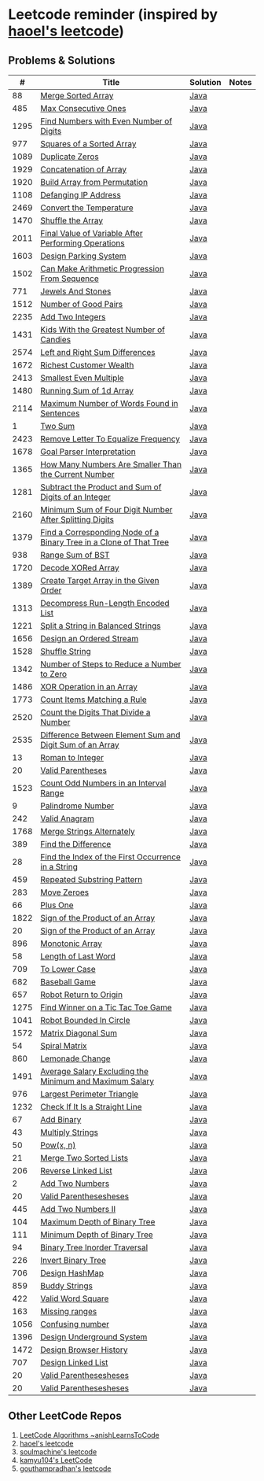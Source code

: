 # Leetcode reminder (inspired by [haoel's leetcode](https://github.com/haoel/leetcode))

## Problems & Solutions

| #    | Title                                                                                                                                                                  | Solution                                                                                                              | Notes |
|------|------------------------------------------------------------------------------------------------------------------------------------------------------------------------|-----------------------------------------------------------------------------------------------------------------------|-------|
| 88   | [Merge Sorted Array](https://leetcode.com/problems/merge-sorted-array)                                                                                                 | [Java](https://github.com/vlsidlyarevich/leetcode/java/88_Merge_Sorted_Array.java)                                    |
| 485  | [Max Consecutive Ones](https://leetcode.com/problems/max-consecutive-ones/)                                                                                            | [Java](https://github.com/vlsidlyarevich/leetcode/java/485_Max_Consecutive_Ones.java)                                 |
| 1295 | [Find Numbers with Even Number of Digits](https://leetcode.com/problems/find-numbers-with-even-number-of-digits/)                                                      | [Java](https://github.com/vlsidlyarevich/leetcode/java/1295_Find_Numbers_With_Even_Number_Of_Digits.java)             |
| 977  | [Squares of a Sorted Array](https://leetcode.com/problems/squares-of-a-sorted-array/)                                                                                  | [Java](https://github.com/vlsidlyarevich/leetcode/java/977_Squares_of_a_Sorted_Array.java)                            |
| 1089 | [Duplicate Zeros](https://leetcode.com/problems/duplicate-zeros/)                                                                                                      | [Java](https://github.com/vlsidlyarevich/leetcode/java/1089_Duplicate_Zeros.java)                                     |
| 1929 | [Concatenation of Array](https://leetcode.com/problems/concatenation-of-array/)                                                                                        | [Java](https://github.com/vlsidlyarevich/leetcode/java/1929_Concatenation_of_Array.java)                              |
| 1920 | [Build Array from Permutation](https://leetcode.com/problems/build-array-from-permutation/)                                                                            | [Java](https://github.com/vlsidlyarevich/leetcode/java/1920_Build_Array_From_Permutation.java)                        |
| 1108 | [Defanging IP Address](https://leetcode.com/problems/defanging-an-ip-address/)                                                                                         | [Java](https://github.com/vlsidlyarevich/leetcode/java/1108_Defanging_IP_Address.java)                                |
| 2469 | [Convert the Temperature](https://leetcode.com/problems/convert-the-temperature/)                                                                                      | [Java](https://github.com/vlsidlyarevich/leetcode/java/2469_Convert_The_Temperature.java)                             |
| 1470 | [Shuffle the Array](https://leetcode.com/problems/shuffle-the-array/)                                                                                                  | [Java](https://github.com/vlsidlyarevich/leetcode/java/1470_Shuffle_The_Array.java)                                   |
| 2011 | [Final Value of Variable After Performing Operations](https://leetcode.com/problems/final-value-of-variable-after-performing-operations/)                              | [Java](https://github.com/vlsidlyarevich/leetcode/java/2011_Final_Value_Of_Variable_After_Performing_Operations.java) |
| 1603 | [Design Parking System](https://leetcode.com/problems/design-parking-system/)                                                                                          | [Java](https://github.com/vlsidlyarevich/leetcode/java/1603_Design_Parking_System.java)                               |
| 1502 | [Can Make Arithmetic Progression From Sequence](https://leetcode.com/problems/can-make-arithmetic-progression-from-sequence/description/)                              | [Java](https://github.com/vlsidlyarevich/leetcode/java/1502_Can_Make_Arithmetic_Progression_From_Sequences.java)      |
| 771  | [Jewels And Stones](https://leetcode.com/problems/jewels-and-stones/)                                                                                                  | [Java](https://github.com/vlsidlyarevich/leetcode/java/771_Jewels_And_Stones.java.java)                               |
| 1512 | [Number of Good Pairs](https://leetcode.com/problems/number-of-good-pairs/)                                                                                            | [Java](https://github.com/vlsidlyarevich/leetcode/java/1512_Number_Of_Good_Pairs.java.java)                           |
| 2235 | [Add Two Integers](https://leetcode.com/problems/add-two-integers/)                                                                                                    | [Java](https://github.com/vlsidlyarevich/leetcode/java/2235_Add_Two_Integers.java)                                    |
| 1431 | [Kids With the Greatest Number of Candies](https://leetcode.com/problems/kids-with-the-greatest-number-of-candies/)                                                    | [Java](https://github.com/vlsidlyarevich/leetcode/java/1431_Kids_With_The_Greatest_Number_Of_Candies.java)            |
| 2574 | [Left and Right Sum Differences](https://leetcode.com/problems/left-and-right-sum-differences/)                                                                        | [Java](https://github.com/vlsidlyarevich/leetcode/java/2574_Left_And_Right_Sum_Differences.java)                      |
| 1672 | [Richest Customer Wealth](https://leetcode.com/problems/richest-customer-wealth/)                                                                                      | [Java](https://github.com/vlsidlyarevich/leetcode/java/.java)                                                         |
| 2413 | [Smallest Even Multiple](https://leetcode.com/problems/smallest-even-multiple/)                                                                                        | [Java](https://github.com/vlsidlyarevich/leetcode/java/.java)                                                         |
| 1480 | [Running Sum of 1d Array](https://leetcode.com/problems/running-sum-of-1d-array/)                                                                                      | [Java](https://github.com/vlsidlyarevich/leetcode/java/.java)                                                         |
| 2114 | [Maximum Number of Words Found in Sentences](https://leetcode.com/problems/maximum-number-of-words-found-in-sentences/)                                                | [Java](https://github.com/vlsidlyarevich/leetcode/java/.java)                                                         |
| 1    | [Two Sum](https://leetcode.com/problems/two-sum/)                                                                                                                      | [Java](https://github.com/vlsidlyarevich/leetcode/java/.java)                                                         |
| 2423 | [Remove Letter To Equalize Frequency](https://leetcode.com/problems/remove-letter-to-equalize-frequency/)                                                              | [Java](https://github.com/vlsidlyarevich/leetcode/java/.java)                                                         |
| 1678 | [Goal Parser Interpretation](https://leetcode.com/problems/goal-parser-interpretation/)                                                                                | [Java](https://github.com/vlsidlyarevich/leetcode/java/.java)                                                         |
| 1365 | [How Many Numbers Are Smaller Than the Current Number](https://leetcode.com/problems/how-many-numbers-are-smaller-than-the-current-number/description/)                | [Java](https://github.com/vlsidlyarevich/leetcode/java/.java)                                                         |
| 1281 | [Subtract the Product and Sum of Digits of an Integer](https://leetcode.com/problems/subtract-the-product-and-sum-of-digits-of-an-integer/)                            | [Java](https://github.com/vlsidlyarevich/leetcode/java/.java)                                                         |
| 2160 | [Minimum Sum of Four Digit Number After Splitting Digits](https://leetcode.com/problems/minimum-sum-of-four-digit-number-after-splitting-digits/)                      | [Java](https://github.com/vlsidlyarevich/leetcode/java/.java)                                                         |
| 1379 | [Find a Corresponding Node of a Binary Tree in a Clone of That Tree](https://leetcode.com/problems/find-a-corresponding-node-of-a-binary-tree-in-a-clone-of-that-tree/) | [Java](https://github.com/vlsidlyarevich/leetcode/java/.java)                                                         |
| 938  | [Range Sum of BST](https://leetcode.com/problems/range-sum-of-bst/)                                                                                                    | [Java](https://github.com/vlsidlyarevich/leetcode/java/.java)                                                         |
| 1720 | [Decode XORed Array](https://leetcode.com/problems/decode-xored-array/)                                                                                                | [Java](https://github.com/vlsidlyarevich/leetcode/java/.java)                                                         |
| 1389 | [Create Target Array in the Given Order](https://leetcode.com/problems/create-target-array-in-the-given-order/)                                                        | [Java](https://github.com/vlsidlyarevich/leetcode/java/.java)                                                         |
| 1313 | [Decompress Run-Length Encoded List](https://leetcode.com/problems/decompress-run-length-encoded-list/)                                                                | [Java](https://github.com/vlsidlyarevich/leetcode/java/.java)                                                         |
| 1221 | [Split a String in Balanced Strings](https://leetcode.com/problems/split-a-string-in-balanced-strings/)                                                                | [Java](https://github.com/vlsidlyarevich/leetcode/java/.java)                                                         |
| 1656 | [Design an Ordered Stream](https://leetcode.com/problems/design-an-ordered-stream/)                                                                                    | [Java](https://github.com/vlsidlyarevich/leetcode/java/.java)                                                         |
| 1528 | [Shuffle String](https://leetcode.com/problems/shuffle-string/)                                                                                                        | [Java](https://github.com/vlsidlyarevich/leetcode/java/.java)                                                         |
| 1342 | [Number of Steps to Reduce a Number to Zero](https://leetcode.com/problems/number-of-steps-to-reduce-a-number-to-zero/)                                                | [Java](https://github.com/vlsidlyarevich/leetcode/java/.java)                                                         |
| 1486 | [XOR Operation in an Array](https://leetcode.com/problems/xor-operation-in-an-array/)                                                                                  | [Java](https://github.com/vlsidlyarevich/leetcode/java/.java)                                                         |
| 1773 | [Count Items Matching a Rule](https://leetcode.com/problems/count-items-matching-a-rule/)                                                                              | [Java](https://github.com/vlsidlyarevich/leetcode/java/.java)                                                         |
| 2520 | [Count the Digits That Divide a Number](https://leetcode.com/problems/count-the-digits-that-divide-a-number/)                                                          | [Java](https://github.com/vlsidlyarevich/leetcode/java/.java)                                                         |
| 2535 | [Difference Between Element Sum and Digit Sum of an Array](https://leetcode.com/problems/difference-between-element-sum-and-digit-sum-of-an-array/)                    | [Java](https://github.com/vlsidlyarevich/leetcode/java/.java)                                                         |
| 13   | [Roman to Integer](https://leetcode.com/problems/roman-to-integer/)                                                                                                    | [Java](https://github.com/vlsidlyarevich/leetcode/java/.java)                                                         |
| 20   | [Valid Parentheses](https://leetcode.com/problems/valid-parentheses/)                                                                                                  | [Java](https://github.com/vlsidlyarevich/leetcode/java/.java)                                                         |
| 1523 | [Count Odd Numbers in an Interval Range](https://leetcode.com/problems/count-odd-numbers-in-an-interval-range/)                                                        | [Java](https://github.com/vlsidlyarevich/leetcode/java/.java)                                                         |
| 9    | [Palindrome Number](https://leetcode.com/problems/palindrome-number/)                                                                                                  | [Java](https://github.com/vlsidlyarevich/leetcode/java/.java)                                                         |
| 242  | [Valid Anagram](https://leetcode.com/problems/valid-anagram/)                                                                                                          | [Java](https://github.com/vlsidlyarevich/leetcode/java/.java)                                                         |
| 1768 | [Merge Strings Alternately](https://leetcode.com/problems/merge-strings-alternately/?envType=study-plan-v2&envId=programming-skills)                                   | [Java](https://github.com/vlsidlyarevich/leetcode/java/.java)                                                         |
| 389  | [Find the Difference](https://leetcode.com/problems/find-the-difference/?envType=study-plan-v2&envId=programming-skills)                                               | [Java](https://github.com/vlsidlyarevich/leetcode/java/.java)                                                         |
| 28   | [Find the Index of the First Occurrence in a String](https://leetcode.com/problems/find-the-index-of-the-first-occurrence-in-a-string)                                 | [Java](https://github.com/vlsidlyarevich/leetcode/java/.java)                                                         |
| 459  | [Repeated Substring Pattern](https://leetcode.com/problems/repeated-substring-pattern)                                                                                 | [Java](https://github.com/vlsidlyarevich/leetcode/java/.java)                                                         |
| 283  | [Move Zeroes](https://leetcode.com/problems/move-zeroes)                                                                                                               | [Java](https://github.com/vlsidlyarevich/leetcode/java/.java)                                                         |
| 66   | [Plus One](https://leetcode.com/problems/plus-one/)                                                                                                                    | [Java](https://github.com/vlsidlyarevich/leetcode/java/.java)                                                         |
| 1822 | [Sign of the Product of an Array](https://leetcode.com/problems/sign-of-the-product-of-an-array)                                                                       | [Java](https://github.com/vlsidlyarevich/leetcode/java/.java)                                                         |
| 20   | [Sign of the Product of an Array](https://leetcode.com/problems/valid-parentheses/)                                                                                    | [Java](https://github.com/vlsidlyarevich/leetcode/java/.java)                                                         |
| 896  | [Monotonic Array](https://leetcode.com/problems/monotonic-array)                                                                                                       | [Java](https://github.com/vlsidlyarevich/leetcode/java/.java)                                                         |
| 58   | [Length of Last Word](https://leetcode.com/problems/length-of-last-word)                                                                                               | [Java](https://github.com/vlsidlyarevich/leetcode/java/.java)                                                         |
| 709  | [To Lower Case](https://leetcode.com/problems/to-lower-case)                                                                                                           | [Java](https://github.com/vlsidlyarevich/leetcode/java/.java)                                                         |
| 682  | [Baseball Game](https://leetcode.com/problems/baseball-game)                                                                                                           | [Java](https://github.com/vlsidlyarevich/leetcode/java/.java)                                                         |
| 657  | [Robot Return to Origin](https://leetcode.com/problems/robot-return-to-origin)                                                                                         | [Java](https://github.com/vlsidlyarevich/leetcode/java/.java)                                                         |
| 1275 | [Find Winner on a Tic Tac Toe Game](https://leetcode.com/problems/find-winner-on-a-tic-tac-toe-game/)                                                                  | [Java](https://github.com/vlsidlyarevich/leetcode/java/.java)                                                         |
| 1041 | [Robot Bounded In Circle](https://leetcode.com/problems/robot-bounded-in-circle)                                                                                       | [Java](https://github.com/vlsidlyarevich/leetcode/java/.java)                                                         |
| 1572 | [Matrix Diagonal Sum](https://leetcode.com/problems/matrix-diagonal-sum/)                                                                                              | [Java](https://github.com/vlsidlyarevich/leetcode/java/.java)                                                         |
| 54   | [Spiral Matrix](https://leetcode.com/problems/spiral-matrix/)                                                                                                          | [Java](https://github.com/vlsidlyarevich/leetcode/java/.java)                                                         |
| 860  | [Lemonade Change](https://leetcode.com/problems/lemonade-change)                                                                                                       | [Java](https://github.com/vlsidlyarevich/leetcode/java/.java)                                                         |
| 1491 | [Average Salary Excluding the Minimum and Maximum Salary](https://leetcode.com/problems/average-salary-excluding-the-minimum-and-maximum-salary/)                      | [Java](https://github.com/vlsidlyarevich/leetcode/java/.java)                                                         |
| 976  | [Largest Perimeter Triangle](https://leetcode.com/problems/largest-perimeter-triangle/)                                                                                | [Java](https://github.com/vlsidlyarevich/leetcode/java/.java)                                                         |
| 1232 | [Check If It Is a Straight Line](https://leetcode.com/problems/check-if-it-is-a-straight-line/)                                                                        | [Java](https://github.com/vlsidlyarevich/leetcode/java/.java)                                                         |
| 67   | [Add Binary](https://leetcode.com/problems/add-binary/)                                                                                                                | [Java](https://github.com/vlsidlyarevich/leetcode/java/.java)                                                         |
| 43   | [Multiply Strings](https://leetcode.com/problems/multiply-strings/)                                                                                                    | [Java](https://github.com/vlsidlyarevich/leetcode/java/.java)                                                         |
| 50   | [Pow(x, n)](https://leetcode.com/problems/powx-n)                                                                                                                      | [Java](https://github.com/vlsidlyarevich/leetcode/java/.java)                                                         |
| 21   | [Merge Two Sorted Lists](https://leetcode.com/problems/valid-parentheses/)                                                                                             | [Java](https://github.com/vlsidlyarevich/leetcode/java/.java)                                                         |
| 206  | [Reverse Linked List](https://leetcode.com/problems/reverse-linked-list/)                                                                                              | [Java](https://github.com/vlsidlyarevich/leetcode/java/.java)                                                         |
| 2    | [Add Two Numbers](https://leetcode.com/problems/add-two-numbers/)                                                                                                      | [Java](https://github.com/vlsidlyarevich/leetcode/java/.java)                                                         |
| 20   | [Valid Parenthesesheses](https://leetcode.com/problems/add-two-numbers-ii/)                                                                                            | [Java](https://github.com/vlsidlyarevich/leetcode/java/.java)                                                         |
| 445  | [Add Two Numbers II](https://leetcode.com/problems/valid-parentheses/)                                                                                                 | [Java](https://github.com/vlsidlyarevich/leetcode/java/.java)                                                         |
| 104  | [Maximum Depth of Binary Tree](https://leetcode.com/problems/maximum-depth-of-binary-tree)                                                                             | [Java](https://github.com/vlsidlyarevich/leetcode/java/.java)                                                         |
| 111  | [Minimum Depth of Binary Tree](https://leetcode.com/problems/minimum-depth-of-binary-tree)                                                                             | [Java](https://github.com/vlsidlyarevich/leetcode/java/.java)                                                         |
| 94   | [Binary Tree Inorder Traversal](https://leetcode.com/problems/binary-tree-inorder-traversal)                                                                           | [Java](https://github.com/vlsidlyarevich/leetcode/java/.java)                                                         |
| 226  | [Invert Binary Tree](https://leetcode.com/problems/invert-binary-tree/)                                                                                                | [Java](https://github.com/vlsidlyarevich/leetcode/java/.java)                                                         |
| 706  | [Design HashMap](https://leetcode.com/problems/design-hashmap)                                                                                                         | [Java](https://github.com/vlsidlyarevich/leetcode/java/.java)                                                         |
| 859  | [Buddy Strings](https://leetcode.com/problems/buddy-strings)                                                                                                           | [Java](https://github.com/vlsidlyarevich/leetcode/java/.java)                                                         |
| 422  | [Valid Word Square](https://leetcode.com/problems/valid-word-square/)                                                                                                  | [Java](https://github.com/vlsidlyarevich/leetcode/java/.java)                                                         |
| 163  | [Missing ranges](https://leetcode.com/problems/missing-ranges)                                                                                                         | [Java](https://github.com/vlsidlyarevich/leetcode/java/.java)                                                         |
| 1056 | [Confusing number](https://leetcode.com/problems/confusing-number)                                                                                                     | [Java](https://github.com/vlsidlyarevich/leetcode/java/.java)                                                         |
| 1396 | [Design Underground System](https://leetcode.com/problems/design-underground-system)                                                                                            | [Java](https://github.com/vlsidlyarevich/leetcode/java/.java)                                                         |
| 1472 | [Design Browser History](https://leetcode.com/problems/valid-parentheses/)                                                                                             | [Java](https://github.com/vlsidlyarevich/leetcode/java/.java)                                                         |
| 707  | [Design Linked List](https://leetcode.com/problems/valid-parentheses/)                                                                                              | [Java](https://github.com/vlsidlyarevich/leetcode/java/.java)                                                         |
| 20   | [Valid Parenthesesheses](https://leetcode.com/problems/valid-parentheses/)                                                                                             | [Java](https://github.com/vlsidlyarevich/leetcode/java/.java)                                                         |
| 20   | [Valid Parenthesesheses](https://leetcode.com/problems/valid-parentheses/)                                                                                             | [Java](https://github.com/vlsidlyarevich/leetcode/java/.java)                                                         |

## Other LeetCode Repos

1. [LeetCode Algorithms ~anishLearnsToCode](https://github.com/anishLearnsToCode/leetcode-algorithms)
1. [haoel's leetcode](https://github.com/haoel/leetcode)
1. [soulmachine's leetcode](https://github.com/soulmachine/leetcode)
1. [kamyu104's LeetCode](https://github.com/kamyu104/LeetCode)
1. [gouthampradhan's leetcode](https://github.com/gouthampradhan/leetcode)
